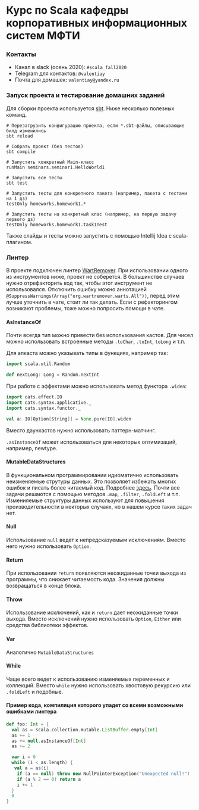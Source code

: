 # Курс по Scala кафедры корпоративных информационных систем МФТИ

### Контакты
* Канал в slack (осень 2020): `#scala_fall2020`
* Telegram  для контактов: `@valentiay`
* Почта для домашек: `valentiay@yandex.ru`

### Запуск проекта и тестирование домашних заданий
Для сборки проекта используется [sbt](https://www.scala-sbt.org/). Ниже несколько полезных команд.
```shell script
# Перезагрузить конфигурацию проекта, если *.sbt-файлы, описывающие билд изменились
sbt reload

# Собрать проект (без тестов)
sbt compile

# Запустить конкретный Main-класс
runMain seminars.seminar1.HelloWorld1

# Запустить все тесты
sbt test

# Запустить тесты для конкретного пакета (например, пакета с тестами на 1 дз)
testOnly homeworks.homework1.*

# Запустить тесты на конкретный клас (например, на первую задачу первого дз)
testOnly homeworks.homework1.task1Test
```

Также слайды и тесты можно запустить с помощью Intellij Idea с scala-плагином.

### Линтер
В проекте подключен линтер [WartRemover](https://www.wartremover.org/). 
При использовании одного из инструментов ниже, проект не соберется. 
В большинстве случаев нужно отрефакторить код так, 
чтобы этот инструмент не использовался. 
Отключить ошибку можно аннотацией `@SuppressWarnings(Array("org.wartremover.warts.All"))`, 
перед этим лучше уточнить в чате, стоит ли так делать. 
Если с рефакторингом возникают проблемы, тоже можно попросить помощи в чате.


#### AsInstanceOf
Почти всегда тип можно привести без использования кастов. 
Для чисел можно использовать встроенные методы `.toChar`, `.toInt`, `toLong` и т.п.


Для апкаста можно указывать типы в функциях, например так:
```scala
import scala.util.Random

def nextLong: Long = Random.nextInt
```
При работе с эффектами можно использовать метод функтора `.widen`:
```scala
import cats.effect.IO
import cats.syntax.applicative._
import cats.syntax.functor._

val a: IO[Option[String]] = None.pure[IO].widen
```

Вместо даункастов нужно использовать паттерн-матчинг.

`.asInstanceOf` может использоваться для некоторых оптимизаций, например, newtype.

#### MutableDataStructures
В функциональном программировании идиоматично использовать неизменяемые 
струтуры данных. Это позволяет избежать многих ошибок и писать более читаемый код. 
Подробнее [здесь](https://alvinalexander.com/scala/scala-idiom-immutable-code-functional-programming-immutability).
Почти все задачи решаются с помощью методов `.map`, `.filter`, `.foldLeft` и т.п.
Изменияемые структуры данных используют для повышения производительности 
в некторых случаях, но в нашем курсе таких задач нет.

#### Null
Использование `null` ведет к непредсказуемым исключениям. 
Вместо него нужно использовать `Option`.

#### Return
При использовании `return` появляются неожиданные точки выхода из программы, 
что снижает читаемость кода. Значения должны возвращаться в конце блока.

#### Throw
Использование исключений, как и `return` дает неожиданные точки выхода. 
Вместо исключений нужно использовать `Option`, `Either` или средства библиотеки эффектов.

#### Var
Аналогично `MutableDataStructures`

#### While
Чаще всего ведет к использованию изменяемых переменных и коллекций. 
Вместо `while` нужно использовать хвостовую рекурсию или `.foldLeft` и подобные.

#### Пример кода, компиляция которого упадет со всеми возможными ошибками линтера
```scala
def foo: Int = {
  val as = scala.collection.mutable.ListBuffer.empty[Int]
  as += 1
  as += null.asInstanceOf[Int]
  as += 2

  var i = 0
  while (i < as.length) {
   val a = as(i)
    if (a == null) throw new NullPointerException("Unexpected null!")
    if (a % 2 == 0) return a
    i += 1
  }
  0
}
```
